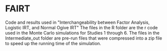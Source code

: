 # FAIRT
Code and results used in "Interchangeability between Factor Analysis, Logistic IRT, and Normal Ogive IRT"
The files in the R folder are the r code used in the Monte Carlo simulations for Studies 1 through 6.
The files in the Intermediate_out folder are pre-run files that were compressed into a zip file to speed up the running time of the simulation.
